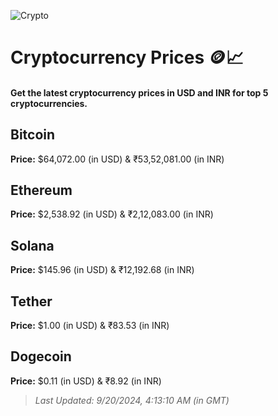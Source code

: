 
![Crypto](https://www.techguide.com.au/wp-content/uploads/2020/11/crypto3.jpeg)

# Cryptocurrency Prices 🪙📈

#### Get the latest cryptocurrency prices in USD and INR for top 5 cryptocurrencies.

## Bitcoin

**Price:** $64,072.00 (in USD) & ₹53,52,081.00 (in INR)

## Ethereum

**Price:** $2,538.92 (in USD) & ₹2,12,083.00 (in INR)

## Solana

**Price:** $145.96 (in USD) & ₹12,192.68 (in INR)

## Tether

**Price:** $1.00 (in USD) & ₹83.53 (in INR)

## Dogecoin

**Price:** $0.11 (in USD) & ₹8.92 (in INR)

> _Last Updated: 9/20/2024, 4:13:10 AM (in GMT)_
